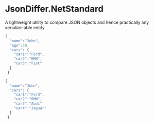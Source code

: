 # JsonDiffer.NetStandard
A lightweight utility to compare JSON objects and hence practically any serialize-able entity


```javascript
{
  "name":"John",
  "age":30,
  "cars": {
    "car1":"Ford",
    "car2":"BMW",
    "car3":"Fiat"
  }
 }
```


```javascript
{
  "name":"John",
  "cars": {
    "car1":"Ford",
    "car2":"BMW",
    "car3":"Audi"
    "car4":"Jaguar"
  }
 }
```
